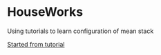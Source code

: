 # HouseWorks
Using tutorials to learn configuration of mean stack

[Started from tutorial](https://medium.com/@alibhatti99/how-to-make-a-front-end-application-using-the-mean-stack-535e1622860c)
